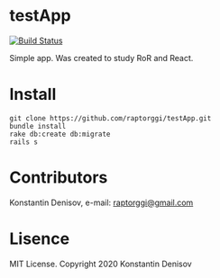 # testApp

[![Build Status](https://travis-ci.com/raptorggi/testApp.svg?branch=master)](https://travis-ci.com/raptorggi/testApp)

Simple app. Was created to study RoR and React.

# Install
```
git clone https://github.com/raptorggi/testApp.git
bundle install
rake db:create db:migrate
rails s
```

# Contributors
Konstantin Denisov, e-mail: raptorggi@gmail.com
# Lisence
MIT License. Copyright 2020 Konstantin Denisov
